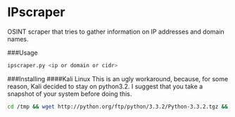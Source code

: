 IPscraper
=======

OSINT scraper that tries to gather information on IP addresses and domain names.


###Usage
```bash
ipscraper.py <ip or domain or cidr>
```

###Installing
####Kali Linux
This is an ugly workaround, because, for some reason, Kali decided to stay on python3.2. I suggest that you take a snapshot of your system before doing this.

```bash
cd /tmp && wget http://python.org/ftp/python/3.3.2/Python-3.3.2.tgz && tar -xvf Python-3.3.2.tgz && cd Python-3.3.2 && ./configure && make && make altinstall && cd .. && wget https://bootstrap.pypa.io/get-pip.py && python3.3 get-pip.py && git clone https://github.com/vergl4s/ipscraper && pip3 install -r ipscraper/requirements.txt && cp ipscraper/ipscraper.py /usr/bin/ && echo python3.3 /usr/bin/ipscraper.py > /usr/bin/ipscraper && chmod u+x /usr/bin/ipscraper```


